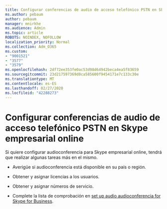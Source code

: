 ```yaml
---
title: Configurar conferencias de audio de acceso telefónico PSTN en Skype empresarial online
ms.author: pebaum
author: pebaum
manager: mnirkhe
ms.audience: Admin
ms.topic: article
ROBOTS: NOINDEX, NOFOLLOW
localization_priority: Normal
ms.collection: Adm_O365
ms.custom:
- "9001521"
- "3577"
- "3579"
ms.openlocfilehash: 2df72ee353fe0ac53d98d64942beca4ea5f83659
ms.sourcegitcommit: 23d217597369d0ca585600f9454171e7c133c30e
ms.translationtype: MT
ms.contentlocale: es-ES
ms.lasthandoff: 02/27/2020
ms.locfileid: "42288273"
---
```

# <a name="setup-pstn-dial-in-audio-conferencing-in-skype-for-business-online"></a>Configurar conferencias de audio de acceso telefónico PSTN en Skype empresarial online

Si quiere configurar audioconferencia para Skype empresarial online, tendrá que realizar algunas tareas más en el mismo. 

- Averigüe si audioconferencia está disponible en su país o región.

- Obtener y asignar licencias a los usuarios.

- Obtener y asignar números de servicio.

- Complete la lista de comprobación en [set up audio audioconferencia for Skype for Business](https://docs.microsoft.com/SkypeForBusiness/audio-conferencing-in-office-365/set-up-audio-conferencing).
